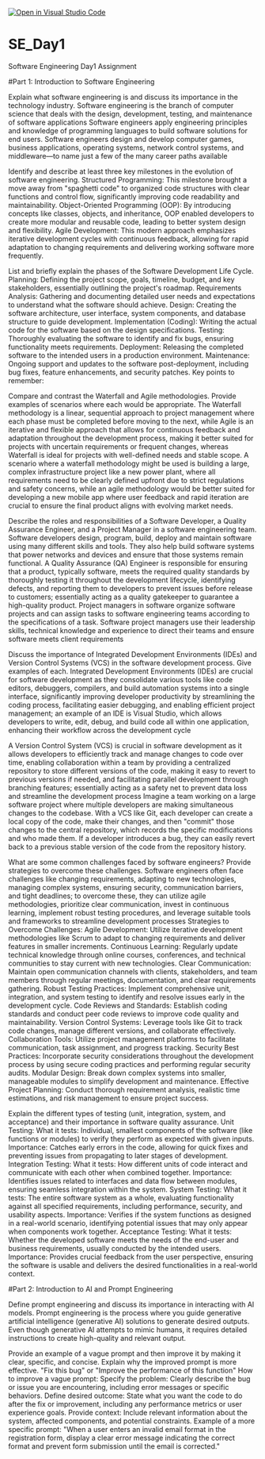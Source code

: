 [![Open in Visual Studio Code](https://classroom.github.com/assets/open-in-vscode-2e0aaae1b6195c2367325f4f02e2d04e9abb55f0b24a779b69b11b9e10269abc.svg)](https://classroom.github.com/online_ide?assignment_repo_id=18374931&assignment_repo_type=AssignmentRepo)
# SE_Day1
Software Engineering Day1 Assignment

#Part 1: Introduction to Software Engineering

Explain what software engineering is and discuss its importance in the technology industry.
Software engineering is the branch of computer science that deals with the design, development, testing, and maintenance of software applications
Software engineers apply engineering principles and knowledge of programming languages to build software solutions for end users. Software engineers design and develop computer games, business applications, operating systems, network control systems, and middleware—to name just a few of the many career paths available

Identify and describe at least three key milestones in the evolution of software engineering.
Structured Programming:
This milestone brought a move away from "spaghetti code" to organized code structures with clear functions and control flow, significantly improving code readability and maintainability. 
Object-Oriented Programming (OOP):
By introducing concepts like classes, objects, and inheritance, OOP enabled developers to create more modular and reusable code, leading to better system design and flexibility. 
Agile Development:
This modern approach emphasizes iterative development cycles with continuous feedback, allowing for rapid adaptation to changing requirements and delivering working software more frequently. 

List and briefly explain the phases of the Software Development Life Cycle.
Planning:
Defining the project scope, goals, timeline, budget, and key stakeholders, essentially outlining the project's roadmap. 
Requirements Analysis:
Gathering and documenting detailed user needs and expectations to understand what the software should achieve. 
Design:
Creating the software architecture, user interface, system components, and database structure to guide development. 
Implementation (Coding):
Writing the actual code for the software based on the design specifications. 
Testing:
Thoroughly evaluating the software to identify and fix bugs, ensuring functionality meets requirements. 
Deployment:
Releasing the completed software to the intended users in a production environment. 
Maintenance:
Ongoing support and updates to the software post-deployment, including bug fixes, feature enhancements, and security patches. 
Key points to remember:


Compare and contrast the Waterfall and Agile methodologies. Provide examples of scenarios where each would be appropriate.
The Waterfall methodology is a linear, sequential approach to project management where each phase must be completed before moving to the next, while Agile is an iterative and flexible approach that allows for continuous feedback and adaptation throughout the development process, making it better suited for projects with uncertain requirements or frequent changes, whereas Waterfall is ideal for projects with well-defined needs and stable scope.
A scenario where a waterfall methodology might be used is building a large, complex infrastructure project like a new power plant, where all requirements need to be clearly defined upfront due to strict regulations and safety concerns, while an agile methodology would be better suited for developing a new mobile app where user feedback and rapid iteration are crucial to ensure the final product aligns with evolving market needs. 


Describe the roles and responsibilities of a Software Developer, a Quality Assurance Engineer, and a Project Manager in a software engineering team.
Software developers design, program, build, deploy and maintain software using many different skills and tools. They also help build software systems that power networks and devices and ensure that those systems remain functional.
A Quality Assurance (QA) Engineer is responsible for ensuring that a product, typically software, meets the required quality standards by thoroughly testing it throughout the development lifecycle, identifying defects, and reporting them to developers to prevent issues before release to customers; essentially acting as a quality gatekeeper to guarantee a high-quality product. 
Project managers in software organize software projects and can assign tasks to software engineering teams according to the specifications of a task. Software project managers use their leadership skills, technical knowledge and experience to direct their teams and ensure software meets client requirements

Discuss the importance of Integrated Development Environments (IDEs) and Version Control Systems (VCS) in the software development process. Give examples of each.
Integrated Development Environments (IDEs) are crucial for software development as they consolidate various tools like code editors, debuggers, compilers, and build automation systems into a single interface, significantly improving developer productivity by streamlining the coding process, facilitating easier debugging, and enabling efficient project management; an example of an IDE is Visual Studio, which allows developers to write, edit, debug, and build code all within one application, enhancing their workflow across the development cycle

A Version Control System (VCS) is crucial in software development as it allows developers to efficiently track and manage changes to code over time, enabling collaboration within a team by providing a centralized repository to store different versions of the code, making it easy to revert to previous versions if needed, and facilitating parallel development through branching features; essentially acting as a safety net to prevent data loss and streamline the development process
Imagine a team working on a large software project where multiple developers are making simultaneous changes to the codebase. With a VCS like Git, each developer can create a local copy of the code, make their changes, and then "commit" those changes to the central repository, which records the specific modifications and who made them. If a developer introduces a bug, they can easily revert back to a previous stable version of the code from the repository history. 


What are some common challenges faced by software engineers? Provide strategies to overcome these challenges.
Software engineers often face challenges like changing requirements, adapting to new technologies, managing complex systems, ensuring security, communication barriers, and tight deadlines; to overcome these, they can utilize agile methodologies, prioritize clear communication, invest in continuous learning, implement robust testing procedures, and leverage suitable tools and frameworks to streamline development processes
Strategies to Overcome Challenges:
Agile Development:
Utilize iterative development methodologies like Scrum to adapt to changing requirements and deliver features in smaller increments. 
Continuous Learning:
Regularly update technical knowledge through online courses, conferences, and technical communities to stay current with new technologies. 
Clear Communication:
Maintain open communication channels with clients, stakeholders, and team members through regular meetings, documentation, and clear requirements gathering. 
Robust Testing Practices:
Implement comprehensive unit, integration, and system testing to identify and resolve issues early in the development cycle. 
Code Reviews and Standards:
Establish coding standards and conduct peer code reviews to improve code quality and maintainability. 
Version Control Systems:
Leverage tools like Git to track code changes, manage different versions, and collaborate effectively. 
Collaboration Tools:
Utilize project management platforms to facilitate communication, task assignment, and progress tracking. 
Security Best Practices:
Incorporate security considerations throughout the development process by using secure coding practices and performing regular security audits. 
Modular Design:
Break down complex systems into smaller, manageable modules to simplify development and maintenance. 
Effective Project Planning:
Conduct thorough requirement analysis, realistic time estimations, and risk management to ensure project success. 


Explain the different types of testing (unit, integration, system, and acceptance) and their importance in software quality assurance.
Unit Testing:
What it tests:
Individual, smallest components of the software (like functions or modules) to verify they perform as expected with given inputs. 
Importance:
Catches early errors in the code, allowing for quick fixes and preventing issues from propagating to later stages of development. 
Integration Testing:
What it tests:
How different units of code interact and communicate with each other when combined together.
Importance:
Identifies issues related to interfaces and data flow between modules, ensuring seamless integration within the system. 
System Testing:
What it tests:
The entire software system as a whole, evaluating functionality against all specified requirements, including performance, security, and usability aspects. 
Importance:
Verifies if the system functions as designed in a real-world scenario, identifying potential issues that may only appear when components work together. 
Acceptance Testing:
What it tests:
Whether the developed software meets the needs of the end-user and business requirements, usually conducted by the intended users. 
Importance:
Provides crucial feedback from the user perspective, ensuring the software is usable and delivers the desired functionalities in a real-world context. 

#Part 2: Introduction to AI and Prompt Engineering


Define prompt engineering and discuss its importance in interacting with AI models.
Prompt engineering is the process where you guide generative artificial intelligence (generative AI) solutions to generate desired outputs. Even though generative AI attempts to mimic humans, it requires detailed instructions to create high-quality and relevant output.

Provide an example of a vague prompt and then improve it by making it clear, specific, and concise. Explain why the improved prompt is more effective.
"Fix this bug" or "Improve the performance of this function"
How to improve a vague prompt:
Specify the problem:
Clearly describe the bug or issue you are encountering, including error messages or specific behaviors.
Define desired outcome:
State what you want the code to do after the fix or improvement, including any performance metrics or user experience goals.
Provide context:
Include relevant information about the system, affected components, and potential constraints. 
Example of a more specific prompt:
"When a user enters an invalid email format in the registration form, display a clear error message indicating the correct format and prevent form submission until the email is corrected." 
